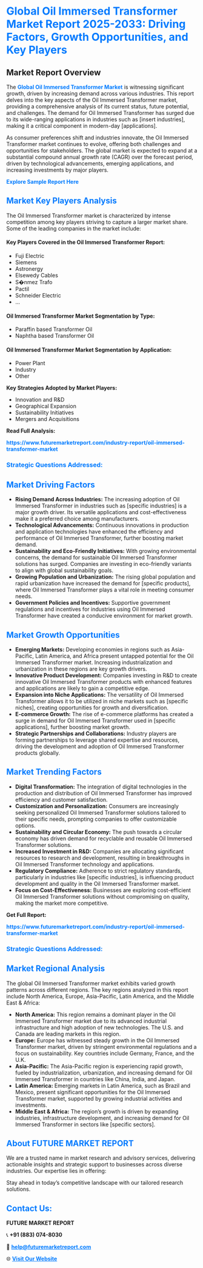 <h1 style="color: #007BFF;">Global Oil Immersed Transformer Market Report 2025-2033: Driving Factors, Growth Opportunities, and Key Players</h1>

<section id="overview">
<h2>Market Report Overview</h2>
<p>The <a href="https://www.futuremarketreport.com/industry-report/oil-immersed-transformer-market" style="color: #007BFF; text-decoration: none;"><strong>Global Oil Immersed Transformer Market</strong></a> is witnessing significant growth, driven by increasing demand across various industries. This report delves into the key aspects of the Oil Immersed Transformer market, providing a comprehensive analysis of its current status, future potential, and challenges. The demand for Oil Immersed Transformer has surged due to its wide-ranging applications in industries such as [insert industries], making it a critical component in modern-day [applications].</p>
<p>As consumer preferences shift and industries innovate, the Oil Immersed Transformer market continues to evolve, offering both challenges and opportunities for stakeholders. The global market is expected to expand at a substantial compound annual growth rate (CAGR) over the forecast period, driven by technological advancements, emerging applications, and increasing investments by major players.</p>
</section>

<section id="overview">
<p><a href="https://www.futuremarketreport.com/request-sample/reportId=100852" style="color: #007BFF; text-decoration: none;"><strong>Explore Sample Report Here</strong></a></p>
</section>

<section id="key-players">
<h2 style="color: #007BFF;">Market Key Players Analysis</h2>
<p>The Oil Immersed Transformer market is characterized by intense competition among key players striving to capture a larger market share. Some of the leading companies in the market include:</p>
<h4>Key Players Covered in the Oil Immersed Transformer Report:</h4>
<ul><li>Fuji Electric</li><li>Siemens</li><li>Astronergy</li><li>Elsewedy Cables</li><li>S�nmez Trafo</li><li>Pactil</li><li>Schneider Electric</li><li>...</li></ul>
<h4>Oil Immersed Transformer Market Segmentation by Type:</h4>
<ul><li>Paraffin based Transformer Oil</li><li>Naphtha based Transformer Oil</li></ul>

<h4>Oil Immersed Transformer Market Segmentation by Application:</h4>
<ul><li>Power Plant</li><li>Industry</li><li>Other</li></ul>
<p><strong>Key Strategies Adopted by Market Players:</strong></p>
<ul>
<li>Innovation and R&D</li>
<li>Geographical Expansion</li>
<li>Sustainability Initiatives</li>
<li>Mergers and Acquisitions</li>
</ul>
</section>

<section>
<p><strong>Read Full Analysis: </strong></p><a href="https://www.futuremarketreport.com/industry-report/oil-immersed-transformer-market" style="color: #007BFF; text-decoration: none;"><strong>https://www.futuremarketreport.com/industry-report/oil-immersed-transformer-market</strong></a>
<h3 style="color: #007BFF;">Strategic Questions Addressed:</h3>
</section>

<section id="driving-factors">
<h2 style="color: #007BFF;">Market Driving Factors</h2>
<ul>
<li><strong>Rising Demand Across Industries:</strong> The increasing adoption of Oil Immersed Transformer in industries such as [specific industries] is a major growth driver. Its versatile applications and cost-effectiveness make it a preferred choice among manufacturers.</li>
<li><strong>Technological Advancements:</strong> Continuous innovations in production and application technologies have enhanced the efficiency and performance of Oil Immersed Transformer, further boosting market demand.</li>
<li><strong>Sustainability and Eco-Friendly Initiatives:</strong> With growing environmental concerns, the demand for sustainable Oil Immersed Transformer solutions has surged. Companies are investing in eco-friendly variants to align with global sustainability goals.</li>
<li><strong>Growing Population and Urbanization:</strong> The rising global population and rapid urbanization have increased the demand for [specific products], where Oil Immersed Transformer plays a vital role in meeting consumer needs.</li>
<li><strong>Government Policies and Incentives:</strong> Supportive government regulations and incentives for industries using Oil Immersed Transformer have created a conducive environment for market growth.</li>
</ul>
</section>

<section id="growth-opportunities">
<h2 style="color: #007BFF;">Market Growth Opportunities</h2>
<ul>
<li><strong>Emerging Markets:</strong> Developing economies in regions such as Asia-Pacific, Latin America, and Africa present untapped potential for the Oil Immersed Transformer market. Increasing industrialization and urbanization in these regions are key growth drivers.</li>
<li><strong>Innovative Product Development:</strong> Companies investing in R&D to create innovative Oil Immersed Transformer products with enhanced features and applications are likely to gain a competitive edge.</li>
<li><strong>Expansion into Niche Applications:</strong> The versatility of Oil Immersed Transformer allows it to be utilized in niche markets such as [specific niches], creating opportunities for growth and diversification.</li>
<li><strong>E-commerce Growth:</strong> The rise of e-commerce platforms has created a surge in demand for Oil Immersed Transformer used in [specific applications], further boosting market growth.</li>
<li><strong>Strategic Partnerships and Collaborations:</strong> Industry players are forming partnerships to leverage shared expertise and resources, driving the development and adoption of Oil Immersed Transformer products globally.</li>
</ul>
</section>

<section id="trending-factors">
<h2 style="color: #007BFF;">Market Trending Factors</h2>
<ul>
<li><strong>Digital Transformation:</strong> The integration of digital technologies in the production and distribution of Oil Immersed Transformer has improved efficiency and customer satisfaction.</li>
<li><strong>Customization and Personalization:</strong> Consumers are increasingly seeking personalized Oil Immersed Transformer solutions tailored to their specific needs, prompting companies to offer customizable options.</li>
<li><strong>Sustainability and Circular Economy:</strong> The push towards a circular economy has driven demand for recyclable and reusable Oil Immersed Transformer solutions.</li>
<li><strong>Increased Investment in R&D:</strong> Companies are allocating significant resources to research and development, resulting in breakthroughs in Oil Immersed Transformer technology and applications.</li>
<li><strong>Regulatory Compliance:</strong> Adherence to strict regulatory standards, particularly in industries like [specific industries], is influencing product development and quality in the Oil Immersed Transformer market.</li>
<li><strong>Focus on Cost-Effectiveness:</strong> Businesses are exploring cost-efficient Oil Immersed Transformer solutions without compromising on quality, making the market more competitive.</li>
</ul>
</section>

<section>
<p><strong>Get Full Report: </strong></p><a href="https://www.futuremarketreport.com/industry-report/oil-immersed-transformer-market" style="color: #007BFF; text-decoration: none;"><strong>https://www.futuremarketreport.com/industry-report/oil-immersed-transformer-market</strong></a>
<h3 style="color: #007BFF;">Strategic Questions Addressed:</h3>
</section>


<section id="regional-analysis">
<h2 style="color: #007BFF;">Market Regional Analysis</h2>
<p>The global Oil Immersed Transformer market exhibits varied growth patterns across different regions. The key regions analyzed in this report include North America, Europe, Asia-Pacific, Latin America, and the Middle East & Africa:</p>
<ul>
<li><strong>North America:</strong> This region remains a dominant player in the Oil Immersed Transformer market due to its advanced industrial infrastructure and high adoption of new technologies. The U.S. and Canada are leading markets in this region.</li>
<li><strong>Europe:</strong> Europe has witnessed steady growth in the Oil Immersed Transformer market, driven by stringent environmental regulations and a focus on sustainability. Key countries include Germany, France, and the U.K.</li>
<li><strong>Asia-Pacific:</strong> The Asia-Pacific region is experiencing rapid growth, fueled by industrialization, urbanization, and increasing demand for Oil Immersed Transformer in countries like China, India, and Japan.</li>
<li><strong>Latin America:</strong> Emerging markets in Latin America, such as Brazil and Mexico, present significant opportunities for the Oil Immersed Transformer market, supported by growing industrial activities and investments.</li>
<li><strong>Middle East & Africa:</strong> The region’s growth is driven by expanding industries, infrastructure development, and increasing demand for Oil Immersed Transformer in sectors like [specific sectors].</li>
</ul>
</section>

<footer>
<h2 style="color: #007BFF;">About FUTURE MARKET REPORT</h2>
<p>We are a trusted name in market research and advisory services, delivering actionable insights and strategic support to businesses across diverse industries. Our expertise lies in offering:</p>

<p>Stay ahead in today’s competitive landscape with our tailored research solutions.</p>

<h2 style="color: #007BFF;">Contact Us:</h2>
<p><strong>FUTURE MARKET REPORT</strong></p>
<p>📞 <strong>+91 (883) 074-8030</strong></p>
<p>📧 <strong><a href="mailto:help@futuremarketreport.com" style="color: #007BFF;">help@futuremarketreport.com</a></strong></p>
<p>🌐 <strong><a href="https://www.futuremarketreport.com/" style="color: #007BFF;">Visit Our Website</a></strong></p>
</footer>